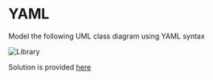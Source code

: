 # YAML

Model the following UML class diagram using YAML syntax

![Library](img/uml.png)

Solution is provided [here](solution/library.yaml)